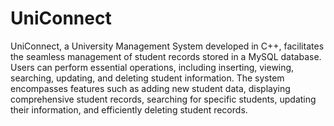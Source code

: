 # UniConnect

UniConnect, a University Management System developed in C++, facilitates the seamless management of student records stored in a MySQL database. Users can perform essential operations, including inserting, viewing, searching, updating, and deleting student information. The system encompasses features such as adding new student data, displaying comprehensive student records, searching for specific students, updating their information, and efficiently deleting student records.
